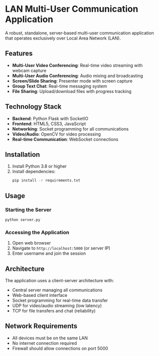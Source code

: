 # LAN Multi-User Communication Application

A robust, standalone, server-based multi-user communication application that operates exclusively over Local Area Network (LAN).

## Features

- **Multi-User Video Conferencing**: Real-time video streaming with webcam capture
- **Multi-User Audio Conferencing**: Audio mixing and broadcasting
- **Screen/Slide Sharing**: Presenter mode with screen capture
- **Group Text Chat**: Real-time messaging system
- **File Sharing**: Upload/download files with progress tracking

## Technology Stack

- **Backend**: Python Flask with SocketIO
- **Frontend**: HTML5, CSS3, JavaScript
- **Networking**: Socket programming for all communications
- **Video/Audio**: OpenCV for video processing
- **Real-time Communication**: WebSocket connections

## Installation

1. Install Python 3.8 or higher
2. Install dependencies:
   ```bash
   pip install -r requirements.txt
   ```

## Usage

### Starting the Server
```bash
python server.py
```

### Accessing the Application
1. Open web browser
2. Navigate to `http://localhost:5000` (or server IP)
3. Enter username and join the session

## Architecture

The application uses a client-server architecture with:
- Central server managing all communications
- Web-based client interface
- Socket programming for real-time data transfer
- UDP for video/audio streaming (low latency)
- TCP for file transfers and chat (reliability)

## Network Requirements

- All devices must be on the same LAN
- No internet connection required
- Firewall should allow connections on port 5000
